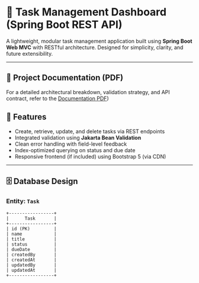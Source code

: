 # 🧰 Task Management Dashboard (Spring Boot REST API)

A lightweight, modular task management application built using **Spring Boot Web MVC** with RESTful architecture. Designed for simplicity, clarity, and future extensibility.

---

## 📄 Project Documentation (PDF)

For a detailed architectural breakdown, validation strategy, and API contract, refer to the [Documentation PDF](https://drive.google.com/file/d/1f0wYxHmcKRUKQnD2j3HPtSKGBO9nSCuH/view))


## 🚀 Features

- Create, retrieve, update, and delete tasks via REST endpoints
- Integrated validation using **Jakarta Bean Validation**
- Clean error handling with field-level feedback
- Index-optimized querying on status and due date
- Responsive frontend (if included) using Bootstrap 5 (via CDN)

---

## 🗄️ Database Design

### Entity: `Task`

```plaintext
+-----------------+
|      Task       |
+-----------------+
| id (PK)         |
| name            |
| title           |
| status          |
| dueDate         |
| createdBy       |
| createdAt       |
| updatedBy       |
| updatedAt       |
+-----------------+
